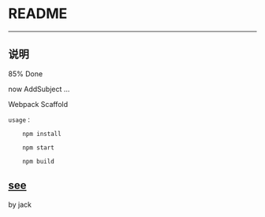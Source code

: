 # README
----
## 说明

85% Done

now AddSubject ...

Webpack Scaffold

    usage：
    
        npm install 
        
        npm start 
        
        npm build 
   
[see](http://www.jianshu.com/p/42e11515c10f)
----
        
by jack

